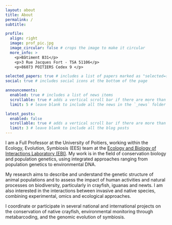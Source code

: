 ```yaml
---
layout: about
title: About
permalink: /
subtitle:

profile:
  align: right
  image: prof_pic.jpg
  image_circular: false # crops the image to make it circular
  more_info: >
    <p>Bâtiment B31</p>
    <p>3 Rue Jacques Fort - TSA 51106</p>
    <p>86073 POITIERS Cedex 9 </p>

selected_papers: true # includes a list of papers marked as "selected={true}"
social: true # includes social icons at the bottom of the page

announcements:
  enabled: true # includes a list of news items
  scrollable: true # adds a vertical scroll bar if there are more than 3 news items
  limit: 5 # leave blank to include all the news in the `_news` folder

latest_posts:
  enabled: false
  scrollable: true # adds a vertical scroll bar if there are more than 3 new posts items
  limit: 3 # leave blank to include all the blog posts
---
```


I am a Full Professor at the University of Poitiers, working within the Ecology, Evolution, Symbiosis (EES) team at the [Ecology and Biology of Interactions Laboratory (EBI)](https://ebi.labo.univ-poitiers.fr). My work is in the field of conservation biology and population genetics, using integrated approaches ranging from population genetics to environmental DNA.

My research aims to describe and understand the genetic structure of animal populations and to assess the impact of human activities and natural processes on biodiversity, particularly in crayfish, iguanas and newts. I am also interested in the interactions between invasive and native species, combining experimental, omics and ecological approaches.

I coordinate or participate in several national and international projects on the conservation of native crayfish, environmental monitoring through metabarcoding, and the genomic evolution of symbiosis.
